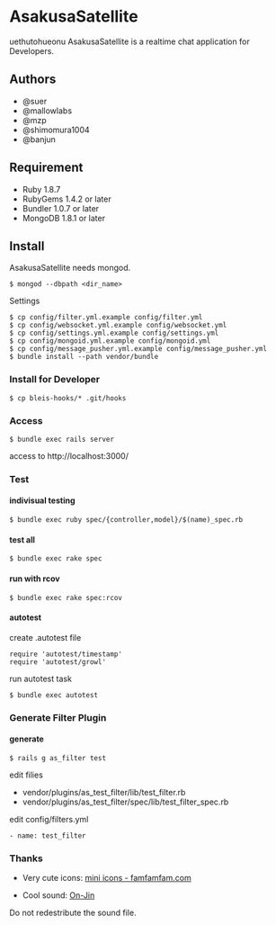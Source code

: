 AsakusaSatellite
===================
uethutohueonu
AsakusaSatellite is a realtime chat application for Developers.

Authors
----------------
 * @suer
 * @mallowlabs
 * @mzp
 * @shimomura1004
 * @banjun

Requirement
----------------
 * Ruby 1.8.7
 * RubyGems 1.4.2 or later
 * Bundler 1.0.7 or later
 * MongoDB 1.8.1 or later

Install
----------------
AsakusaSatellite needs mongod.

    $ mongod --dbpath <dir_name>

Settings

    $ cp config/filter.yml.example config/filter.yml
    $ cp config/websocket.yml.example config/websocket.yml
    $ cp config/settings.yml.example config/settings.yml
    $ cp config/mongoid.yml.example config/mongoid.yml
    $ cp config/message_pusher.yml.example config/message_pusher.yml
    $ bundle install --path vendor/bundle

### Install for Developer

    $ cp bleis-hooks/* .git/hooks

### Access

    $ bundle exec rails server

access to http://localhost:3000/

### Test
#### indivisual testing

    $ bundle exec ruby spec/{controller,model}/$(name)_spec.rb

#### test all

    $ bundle exec rake spec

#### run with rcov

    $ bundle exec rake spec:rcov

#### autotest

create .autotest file

    require 'autotest/timestamp'
    require 'autotest/growl'

run autotest task

    $ bundle exec autotest

### Generate Filter Plugin

#### generate

    $ rails g as_filter test

edit filies

 * vendor/plugins/as_test_filter/lib/test_filter.rb
 * vendor/plugins/as_test_filter/spec/lib/test_filter_spec.rb

edit config/filters.yml

    - name: test_filter

### Thanks

 * Very cute icons: [mini icons - famfamfam.com](http://www.famfamfam.com/lab/icons/mini/)

 * Cool sound: [On-Jin](http://yen-soft.com/ssse/)

Do not redestribute the sound file.
